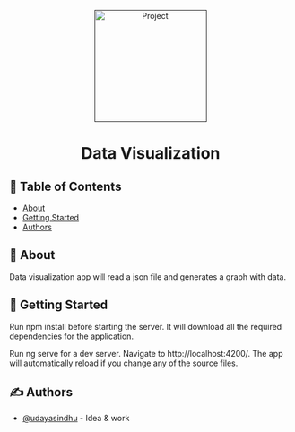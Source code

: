 <p align="center">
  <a href="" rel="noopener">
 <img width=200px height=200px src="https://i.imgur.com/CqGIXBa.jpg" alt="Project"></a>
</p>

<h1 align="center">Data Visualization</h1>

## 📝 Table of Contents

- [About](#about)
- [Getting Started](#getting_started)
- [Authors](#authors)

## 🧐 About <a name = "about"></a>

Data visualization app will read a json file and generates a graph with data.

## 🏁 Getting Started <a name = "getting_started"></a>

Run npm install before starting the server. It will download all the required dependencies for the application.

Run ng serve for a dev server. Navigate to http://localhost:4200/. The app will automatically reload if you change any of the source files.

## ✍️ Authors <a name = "authors"></a>

- [@udayasindhu](https://github.com/udayasindhu) - Idea & work

